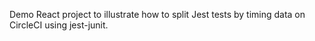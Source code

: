 Demo React project to illustrate how to split Jest tests by timing data on CircleCI using jest-junit.
